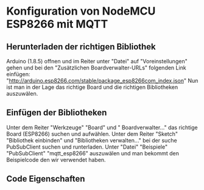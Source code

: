 # Konfiguration von NodeMCU ESP8266 mit MQTT

## Herunterladen der richtigen Bibliothek

Arduino (1.8.5) offnen und im Reiter unter "Datei" auf "Voreinstellungen" gehen
und bei den "Zusätzlichen Boardverwalter-URLs" folgenden Link einfügen:
"http://arduino.esp8266.com/stable/package_esp8266com_index.json"
Nun ist man in der Lage das richtige Board und die richtigen Bibliotheken auszuwälen.

## Einfügen der Bibliotheken

Unter dem Reiter "Werkzeuge" "Board" und " Boardverwalter..." das richtige Board (ESP8266) suchen und aufwählen.
Unter dem Reiter "Sketch" "Bibliothek einbinden" und "Bibliotheken verwalten..." bei der suche PubSubClient suchen und runterladen.
Unter "Datei" "Beispiele" "PubSubClient" "mqtt_esp8266" auszuwälen und man bekommt den Beispielcode den wir verwendet haben.

## Code Eigenschaften
